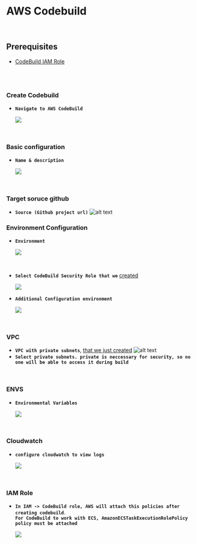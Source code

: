 # AWS Codebuild

<br/>

## Prerequisites
  - [CodeBuild IAM Role](https://github.com/cyber-netics/testX/blob/main/.assets/codebuild/codebuild.md#create-codebuild)
  
  
<br/>
<br/>


### Create Codebuild
- **`Navigate to AWS CodeBuild`**
  <p>
    <img src="https://github.com/cyber-netics/testX/blob/main/.assets/codebuild/images/code-build-dashboard.png"/>
  </p>

<br/>

### Basic configuration
- **`Name & description`**
  <p>
    <img src="https://github.com/cyber-netics/testX/blob/main/.assets/codebuild/images/codebuild-nameing.png"/>
  </p>

<br/>

### Target soruce github
- **`Source (Github project url)`**
  ![alt text](https://github.com/cyber-netics/testX/blob/main/.assets/codebuild/images/codebuild-source.png)


### Environment Configuration
- **`Environment`**
  <p>
    <img src="https://github.com/cyber-netics/testX/blob/main/.assets/codebuild/images/codebuild-env-1.png"/>
  </p>

<br/>

- **`Select CodeBuild Security Role that we`** [created](https://github.com/cyber-netics/testX/blob/main/.assets/securityrole/securityrole.md#security-role-for-codebuild)
  <p>
    <img src="https://github.com/cyber-netics/testX/blob/main/.assets/codebuild/images/codebuild-env-2.png"/>
  </p>

- **`Additional Configuration environment`**
  <p>
    <img src="https://github.com/cyber-netics/testX/blob/main/.assets/codebuild/images/codebuild-env-addConfig-1.png"/>
  </p>

<br/>

### VPC
- **`VPC with private subnets`**, [that we just created](https://github.com/cyber-netics/testX/blob/main/.assets/vpc/vpc.md)
  ![alt text](https://github.com/cyber-netics/testX/blob/main/.assets/codebuild/images/codebuild-env-addConfig-vpc.png)
- **`Select private subnets. private is neccessary for security, so no one will be able to access it during build`**

<br/>

### ENVS
- **`Environmental Variables`**
  <p>
    <img src="https://github.com/cyber-netics/testX/blob/main/.assets/codebuild/images/codebuild-addConfig-Env-vars.png"/>
  </p>

<br/>

### Cloudwatch
- **`configure cloudwatch to view logs`**
  <p>
    <img src="https://github.com/cyber-netics/testX/blob/main/.assets/codebuild/images/codebuild-cloudwatch.png"/>
  </p>

<br/>

### IAM Role
- **`In IAM -> CodeBuild role, AWS will attach this policies after creating codebuild`**.\
  **`For CodeBuild to work with ECS, AmazonECSTaskExecutionRolePolicy policy must be attached`**
  <p>
    <img src="https://github.com/cyber-netics/testX/blob/main/.assets/codebuild/images/codebuild-role-created.png"/>
  </p>